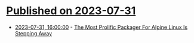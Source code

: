 # [Published on 2023-07-31](index.md)

* [2023-07-31, 16:00:00](https://linux.slashdot.org/story/23/07/31/1543254/the-most-prolific-packager-for-alpine-linux-is-stepping-away?utm_source=rss1.0mainlinkanon&utm_medium=feed) - [The Most Prolific Packager For Alpine Linux Is Stepping Away](https://linux.slashdot.org/story/23/07/31/1543254/the-most-prolific-packager-for-alpine-linux-is-stepping-away?utm_source=rss1.0mainlinkanon&utm_medium=feed)
